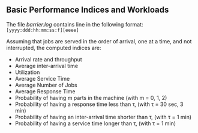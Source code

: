 ## Basic Performance Indices and Workloads

The file _barrier.log_ contains line in the following format: `[yyyy:ddd:hh:mm:ss:f][eeee]` <br>

Assuming that jobs are served in the order of arrival, one at a time, and not interrupted, the computed indices are:
- Arrival rate and throughput
- Average inter-arrival time
- Utilization
- Average Service Time
- Average Number of Jobs
- Average Response Time
- Probability of having m parts in the machine (with m = 0, 1, 2)
- Probability of having a response time less than τ, (with τ = 30 sec, 3 min)
- Probability of having an inter-arrival time shorter than τ, (with τ = 1 min)
- Probability of having a service time longer than τ, (with τ = 1 min)
